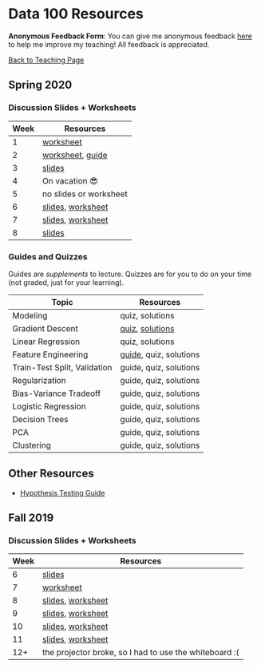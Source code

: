 # Data 100 Resources

**Anonymous Feedback Form**: You can give me anonymous feedback [here](https://tinyurl.com/raguvirTAfeedback) to help me improve my teaching! All feedback is appreciated.

<a href="../">Back to Teaching Page</a>

## Spring 2020

### Discussion Slides + Worksheets

| Week | Resources |
| ---- | --------- |
| 1 | <a href="./resources/worksheets/disc01.pdf">worksheet</a> |
| 2 | <a href="./resources/worksheets/disc02.pdf">worksheet</a>, <a href="https://hackmd.io/@rkunani/SybBko1zI">guide</a> |
| 3 | <a href="./resources/slides/disc03.pdf">slides</a> |
| 4 | On vacation 😎 |
| 5 | no slides or worksheet |
| 6 | <a href="./resources/slides/modeling.pdf">slides</a>, <a href="./resources/worksheets/disc06.pdf">worksheet</a> |
| 7 | <a href="./resources/slides/gradient_descent.pdf">slides</a>, <a href="./resources/worksheets/disc07.pdf">worksheet</a> |
| 8 | <a href="./resources/slides/linear_regression.pdf">slides</a> |

### Guides and Quizzes

Guides are *supplements* to lecture. Quizzes are for you to do on your time (not graded, just for your learning).

| Topic | Resources |
| ----- | --------- |
| Modeling | quiz, solutions |
| Gradient Descent | <a href="./resources/quizzes/gradient_descent_quiz.pdf">quiz</a>, <a href="./resources/quizzes/gradient_descent_quiz_sols.pdf">solutions</a> |
| Linear Regression | quiz, solutions |
| Feature Engineering | <a href="https://hackmd.io/@rkunani/feature-engineering">guide</a>, quiz, solutions |
| Train-Test Split, Validation | guide, quiz, solutions |
| Regularization | guide, quiz, solutions |
| Bias-Variance Tradeoff | guide, quiz, solutions |
| Logistic Regression | guide, quiz, solutions |
| Decision Trees | guide, quiz, solutions |
| PCA | guide, quiz, solutions |
| Clustering | guide, quiz, solutions |

## Other Resources

- [Hypothesis Testing Guide](https://hackmd.io/@rkunani/hypothesis-testing)

## Fall 2019

### Discussion Slides + Worksheets

| Week | Resources |
| ----- | --------- |
| 6 | <a href="./resources/slides/fa19/pca.pdf">slides</a> |
| 7 | <a href="./resources/worksheets/fa19/disc07.pdf">worksheet</a> |
| 8 | <a href="./resources/slides/fa19/fa19disc08.pdf">slides</a>, <a href="./resources/worksheets/fa19/disc08.pdf">worksheet</a> |
| 9 | <a href="./resources/slides/fa19/linear_regression.pdf">slides</a>, <a href="./resources/worksheets/fa19/disc09.pdf">worksheet</a> |
| 10 | <a href="./resources/slides/fa19/fa19disc10.pdf">slides</a>, <a href="./resources/worksheets/fa19/disc10.pdf">worksheet</a> |
| 11 | <a href="./resources/slides/fa19/logistic_regression.pdf">slides</a>, <a href="./resources/worksheets/fa19/disc11.pdf">worksheet</a> |
| 12+ | the projector broke, so I had to use the whiteboard :( |

